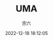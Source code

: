 ---
title: "UMA"
type: "manga"
layout: "single"
resources:
  - src: "**.jpg"
author: 宗六
translation: "@秦常"
typesetting: "@秦常"
tags:
  - 汉化
date: 2022-12-18 18:12:05
mediaType: manga
category: "汉化"
showWordCount: false

---